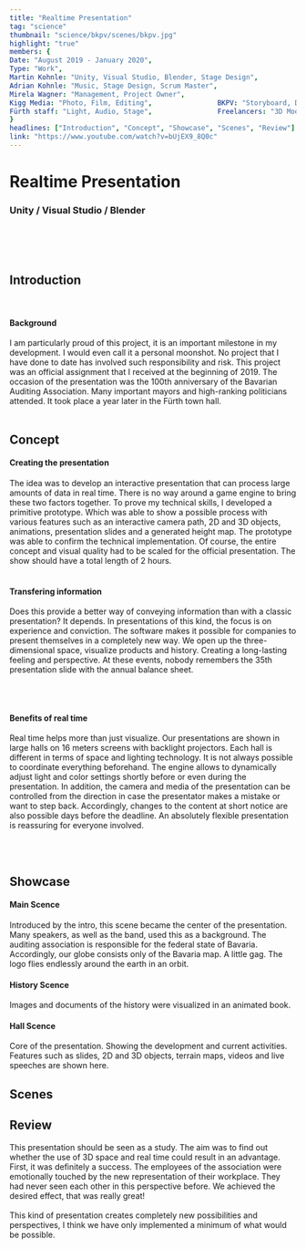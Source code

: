 ```yaml
---
title: "Realtime Presentation"
tag: "science"
thumbnail: "science/bkpv/scenes/bkpv.jpg"
highlight: "true"
members: {
Date: "August 2019 - January 2020",
Type: "Work",         
Martin Kohnle: "Unity, Visual Studio, Blender, Stage Design",
Adrian Kohnle: "Music, Stage Design, Scrum Master", 
Mirela Wagner: "Management, Project Owner", 
Kigg Media: "Photo, Film, Editing",                BKPV: "Storyboard, Documents", 
Fürth staff: "Light, Audio, Stage",                Freelancers: "3D Modelling, Animations"
}
headlines: ["Introduction", "Concept", "Showcase", "Scenes", "Review"]
link: "https://www.youtube.com/watch?v=bUjEX9_8Q0c"
---
```


# Realtime Presentation

### Unity / Visual Studio / Blender <br /> <br />

<team :link="link" :members="members" title="Media" type="Showcase"></team>

<br /> <br />


<image-loader height="overview_image_wide" image="science/bkpv/intro"></image-loader>

## Introduction

<br /> 


#### Background

I am particularly proud of this project, it is an important milestone in my development. I would even call it a personal moonshot.
No project that I have done to date has involved such responsibility and risk. This project was an official assignment
that I received at the beginning of 2019. The occasion of the presentation was the 100th anniversary of the Bavarian Auditing Association.
Many important mayors and high-ranking politicians attended.
It took place a year later in the Fürth town hall.<br /> <br />

<image-loader height="overview_image_small" image="science/bkpv/title"></image-loader>

## Concept

#### Creating the presentation

The idea was to develop an interactive presentation that can process large amounts of data in real time.
There is no way around a game engine to bring these two factors together.
To prove my technical skills, I developed a primitive prototype.
Which was able to show a possible process with various features such as an interactive
camera path, 2D and 3D objects, animations, presentation slides and a generated height map.
The prototype was able to confirm the technical implementation. Of course, the entire concept and visual quality had to be scaled for the official presentation. The show should have a total length of 2 hours.
 <br /> <br />

#### Transfering information


Does this provide a better way of conveying information than with a classic presentation? It depends. In presentations of this kind, the focus is on experience and conviction. The software makes it possible for companies to present themselves in a completely new way. We open up the three-dimensional
space, visualize products and history. Creating a long-lasting feeling and perspective. At these events, nobody remembers the 35th presentation slide with the annual balance sheet.

 <br /> <br />

#### Benefits of real time

Real time helps more than just visualize. Our presentations are shown in large halls on 16 meters screens with backlight projectors. Each hall is different in terms of space and lighting technology.
It is not always possible to coordinate everything beforehand. The engine allows to dynamically adjust light and color settings shortly before or even during the presentation. In addition, the camera and media of the presentation can be controlled from the direction in case the presentator makes a mistake or want to step back. Accordingly, changes to the content at short notice are also possible days before the deadline. An absolutely flexible presentation is reassuring for everyone involved.

<br /> <br />

## Showcase

#### Main Scence

Introduced by the intro, this scene became the center of the presentation. Many speakers, as well as the band, used this as a background. The auditing association is responsible for the federal state of Bavaria. Accordingly, our globe consists only of the Bavaria map. A little gag.
The logo flies endlessly around the earth in an orbit.


<image-loader height="overview_image_small" image="science/bkpv/intro"></image-loader>

#### History Scence

Images and documents of the history were visualized in an animated book.


<image-loader height="overview_image_small" image="science/bkpv/history"></image-loader>

#### Hall Scence

Core of the presentation. Showing the development and current activities.
Features such as slides, 2D and 3D objects, terrain maps, videos and live speeches are shown here.


<image-loader height="overview_image_ws" image="science/bkpv/present"></image-loader>

## Scenes

<image-loader height="overview_image_ws" image="science/bkpv/scenes"></image-loader>

## Review

This presentation should be seen as a study. The aim was to find out whether the use of 3D space and real time could result in an advantage. First, it was definitely a success. The employees of the association were emotionally touched by the new representation of their workplace. They had never seen each other in this perspective before. We achieved the desired effect, that was really great!
<br /> <br />
This kind of presentation creates completely new possibilities and perspectives, I think we have only implemented a minimum of what would be possible.

